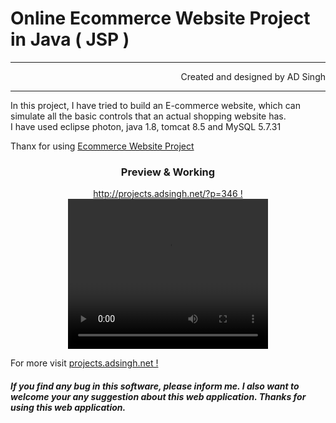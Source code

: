 # Online Ecommerce Website Project in Java ( JSP )
<hr>
<p align="right">Created and designed by AD Singh
<hr>
In this project, I have tried to build an E-commerce website, which can simulate all the basic controls that an actual shopping website has.
<br>
I have used eclipse photon, java 1.8, tomcat 8.5 and MySQL 5.7.31
<br>
<p>Thanx for using <u>Ecommerce Website Project</u></p>

<div align="center"><h3>Preview & Working</h3>
<a href="http://projects.adsingh.net/?p=346">http://projects.adsingh.net/?p=346 !</a>
<video width="320" height="240" controls>
  <source src="vid_main.mp4" type="video/mp4">
  Video not supported by your browser(vid_main.mp4) 
</video>
</div>


For more visit <a href="http://projects.adsingh.net/">projects.adsingh.net !</a>

##### If you find any bug in this software, please inform me. I also want to welcome your any suggestion about this web application. Thanks for using this web application.

